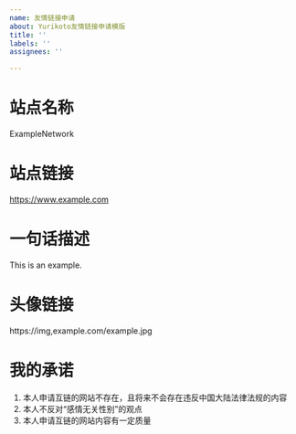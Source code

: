 ```yaml
---
name: 友情链接申请
about: Yurikoto友情链接申请模版
title: ''
labels: ''
assignees: ''

---
```


# 站点名称
ExampleNetwork
 
# 站点链接
https://www.example.com

# 一句话描述
This is an example.

# 头像链接
https://img,example.com/example.jpg

# 我的承诺
1. 本人申请互链的网站不存在，且将来不会存在违反中国大陆法律法规的内容
2. 本人不反对“感情无关性别”的观点
3. 本人申请互链的网站内容有一定质量
